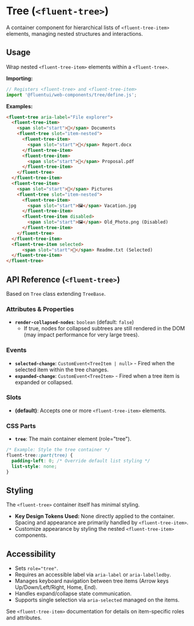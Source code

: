 # Tree (`<fluent-tree>`)

A container component for hierarchical lists of `<fluent-tree-item>` elements, managing nested structures and interactions.

## Usage

Wrap nested `<fluent-tree-item>` elements within a `<fluent-tree>`.

**Importing:**

```javascript
// Registers <fluent-tree> and <fluent-tree-item>
import '@fluentui/web-components/tree/define.js';
```

**Examples:**

```html
<fluent-tree aria-label="File explorer">
  <fluent-tree-item>
    <span slot="start">📁</span> Documents
    <fluent-tree slot="item-nested">
      <fluent-tree-item>
        <span slot="start">📄</span> Report.docx
      </fluent-tree-item>
      <fluent-tree-item>
        <span slot="start">📄</span> Proposal.pdf
      </fluent-tree-item>
    </fluent-tree>
  </fluent-tree-item>
  <fluent-tree-item>
    <span slot="start">📁</span> Pictures
    <fluent-tree slot="item-nested">
      <fluent-tree-item>
        <span slot="start">🖼️</span> Vacation.jpg
      </fluent-tree-item>
      <fluent-tree-item disabled>
        <span slot="start">🖼️</span> Old_Photo.png (Disabled)
      </fluent-tree-item>
    </fluent-tree>
  </fluent-tree-item>
  <fluent-tree-item selected>
      <span slot="start">📄</span> Readme.txt (Selected)
  </fluent-tree-item>
</fluent-tree>
```

## API Reference (`<fluent-tree>`)

Based on `Tree` class extending `TreeBase`.

### Attributes & Properties

*   **`render-collapsed-nodes`**: `boolean` (default: `false`)
    *   If true, nodes for collapsed subtrees are still rendered in the DOM (may impact performance for very large trees).

### Events

*   **`selected-change`**: `CustomEvent<TreeItem | null>` - Fired when the selected item within the tree changes.
*   **`expanded-change`**: `CustomEvent<TreeItem>` - Fired when a tree item is expanded or collapsed.

### Slots

*   **(default)**: Accepts one or more `<fluent-tree-item>` elements.

### CSS Parts

*   **`tree`**: The main container element (role="tree").

```css
/* Example: Style the tree container */
fluent-tree::part(tree) {
  padding-left: 0; /* Override default list styling */
  list-style: none;
}
```

## Styling

The `<fluent-tree>` container itself has minimal styling.

*   **Key Design Tokens Used:** None directly applied to the container. Spacing and appearance are primarily handled by `<fluent-tree-item>`.
*   Customize appearance by styling the nested `<fluent-tree-item>` components.

## Accessibility

*   Sets `role="tree"`.
*   Requires an accessible label via `aria-label` or `aria-labelledby`.
*   Manages keyboard navigation between tree items (Arrow keys Up/Down/Left/Right, Home, End).
*   Handles expand/collapse state communication.
*   Supports single selection via `aria-selected` managed on the items.

See `<fluent-tree-item>` documentation for details on item-specific roles and attributes.
